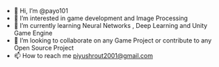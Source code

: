- 👋 Hi, I’m @payo101
- 👀 I’m interested in game development and Image Processing
- 🌱 I’m currently learning Neural Networks , Deep Learning and Unity Game Engine
- 💞️ I’m looking to collaborate on any Game Project or contribute to any Open Source Project
- 📫 How to reach me piyushrout2001@gmail.com

<!---
payo101/payo101 is a ✨ special ✨ repository because its `README.md` (this file) appears on your GitHub profile.
You can click the Preview link to take a look at your changes.
--->
